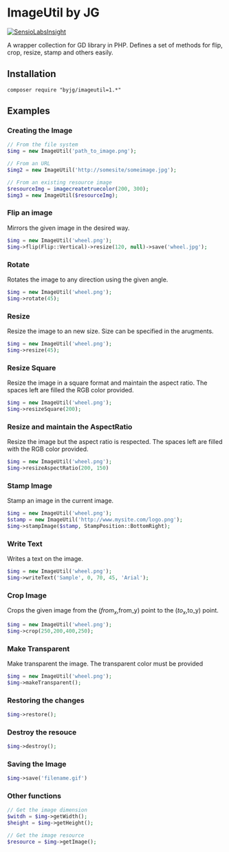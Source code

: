 # ImageUtil by JG
[![SensioLabsInsight](https://insight.sensiolabs.com/projects/dbb67d29-e4c2-44c1-bcef-7b8ed0371332/big.png)](https://insight.sensiolabs.com/projects/dbb67d29-e4c2-44c1-bcef-7b8ed0371332)


A wrapper collection for GD library in PHP. Defines a set of methods for flip, crop, resize, stamp and others easily.

## Installation

```
composer require "byjg/imageutil=1.*"
```

## Examples

### Creating the Image

```php
// From the file system
$img = new ImageUtil('path_to_image.png');

// From an URL
$img2 = new ImageUtil('http://somesite/someimage.jpg');

// From an existing resource image
$resourceImg = imagecreatetruecolor(200, 300);
$img3 = new ImageUtil($resourceImg);
```

### Flip an image
Mirrors the given image in the desired way.
```php
$img = new ImageUtil('wheel.png');
$img->flip(Flip::Vertical)->resize(120, null)->save('wheel.jpg');
```

### Rotate
Rotates the image to any direction using the given angle.
```php
$img = new ImageUtil('wheel.png');
$img->rotate(45);
```

### Resize
Resize the image to an new size. Size can be specified in the arugments.
```php
$img = new ImageUtil('wheel.png');
$img->resize(45);
```

### Resize Square
Resize the image in a square format and maintain the aspect ratio. The spaces left are filled the RGB color provided.

```php
$img = new ImageUtil('wheel.png');
$img->resizeSquare(200);
```

### Resize and maintain the AspectRatio
Resize the image but the aspect ratio is respected. The spaces left are filled with the RGB color provided.
```php
$img = new ImageUtil('wheel.png');
$img->resizeAspectRatio(200, 150)
```

### Stamp Image
Stamp an image in the current image.
```php
$img = new ImageUtil('wheel.png');
$stamp = new ImageUtil('http://www.mysite.com/logo.png');
$img->stampImage($stamp, StampPosition::BottomRight);
```
### Write Text
Writes a text on the image.
```php
$img = new ImageUtil('wheel.png');
$img->writeText('Sample', 0, 70, 45, 'Arial');
```

### Crop Image
Crops the given image from the ($from_x,$from_y) point to the ($to_x,$to_y) point.
```php
$img = new ImageUtil('wheel.png');
$img->crop(250,200,400,250);
```

### Make Transparent
Make transparent the image. The transparent color must be provided
```php
$img = new ImageUtil('wheel.png');
$img->makeTransparent();
```

### Restoring the changes
```php
$img->restore();
```

### Destroy the resouce
```php
$img->destroy();
```
### Saving the Image
```php
$img->save('filename.gif')
```

### Other functions

```php
// Get the image dimension
$witdh = $img->getWidth();
$height = $img->getHeight();

// Get the image resource
$resource = $img->getImage();
````






